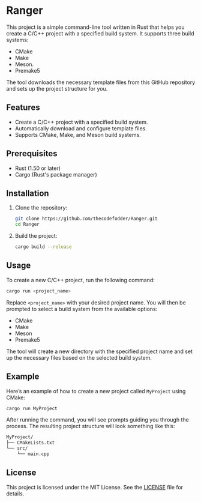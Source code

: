 # Ranger

This project is a simple command-line tool written in Rust that helps you create a C/C++ project with a specified build system. It supports three build systems: 

- CMake
- Make 
- Meson.
- Premake5

The tool downloads the necessary template files from this GitHub repository and sets up the project structure for you.

## Features

- Create a C/C++ project with a specified build system.
- Automatically download and configure template files.
- Supports CMake, Make, and Meson build systems.

## Prerequisites

- Rust (1.50 or later)
- Cargo (Rust's package manager)

## Installation

1. Clone the repository:

   ```bash
   git clone https://github.com/thecodefodder/Ranger.git
   cd Ranger
   ```

2. Build the project:

   ```bash
   cargo build --release
   ```

## Usage

To create a new C/C++ project, run the following command:

```bash
cargo run <project_name>
```

Replace `<project_name>` with your desired project name. You will then be prompted to select a build system from the available options:

- CMake
- Make
- Meson
- Premake5

The tool will create a new directory with the specified project name and set up the necessary files based on the selected build system.

## Example

Here’s an example of how to create a new project called `MyProject` using CMake:

```bash
cargo run MyProject
```

After running the command, you will see prompts guiding you through the process. The resulting project structure will look something like this:

```bash
MyProject/
├── CMakeLists.txt
└── src/
    └── main.cpp
```

## License

This project is licensed under the MIT License. See the [LICENSE](LICENSE) file for details.
